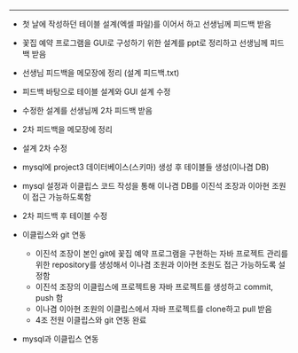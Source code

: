
---
- 첫 날에 작성하던 테이블 설계(엑셀 파일)를 이어서 하고 선생님께 피드백 받음
- 꽃집 예약 프로그램을 GUI로 구성하기 위한 설계를 ppt로 정리하고 선생님께 피드백 받음
- 선생님 피드백을 메모장에 정리 (설계 피드백.txt)
- 피드백 바탕으로 테이블 설계와 GUI 설계 수정
- 수정한 설계를 선생님께 2차 피드백 받음
- 2차 피드백을 메모장에 정리
- 설계 2차 수정

- mysql에 project3 데이터베이스(스키마) 생성 후 테이블들 생성(이나겸 DB)
- mysql 설정과 이클립스 코드 작성을 통해 이나겸 DB를 이진석 조장과 이아현 조원이 접근 가능하도록함
- 2차 피드백 후 테이블 수정

- 이클립스와 git 연동
	- 이진석 조장이 본인 git에 꽃집 예약 프로그램을 구현하는 자바 프로젝트 관리를 위한 repository를 생성해서 이나겸 조원과 이아현 조원도 접근 가능하도록 설정함
	- 이진석 조장의 이클립스에 프로젝트용 자바 프로젝트를 생성하고 commit, push 함
	- 이나겸 이아현 조원의 이클립스에서 자바 프로젝트를 clone하고 pull 받음
	- 4조 전원 이클립스와 git 연동 완료

- mysql과 이클립스 연동